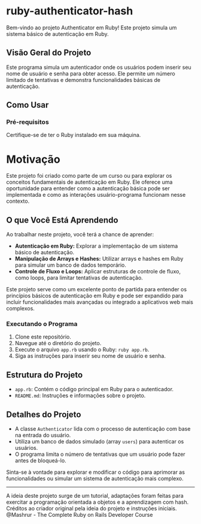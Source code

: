 # ruby-authenticator-hash

Bem-vindo ao projeto Authenticator em Ruby! Este projeto simula um sistema básico de autenticação em Ruby.

## Visão Geral do Projeto

Este programa simula um autenticador onde os usuários podem inserir seu nome de usuário e senha para obter acesso. Ele permite um número limitado de tentativas e demonstra funcionalidades básicas de autenticação.

## Como Usar

### Pré-requisitos

Certifique-se de ter o Ruby instalado em sua máquina.

# Motivação

Este projeto foi criado como parte de um curso ou para explorar os conceitos fundamentais de autenticação em Ruby. Ele oferece uma oportunidade para entender como a autenticação básica pode ser implementada e como as interações usuário-programa funcionam nesse contexto.

## O que Você Está Aprendendo

Ao trabalhar neste projeto, você terá a chance de aprender:

- **Autenticação em Ruby:** Explorar a implementação de um sistema básico de autenticação.
- **Manipulação de Arrays e Hashes:** Utilizar arrays e hashes em Ruby para simular um banco de dados temporário.
- **Controle de Fluxo e Loops:** Aplicar estruturas de controle de fluxo, como loops, para limitar tentativas de autenticação.

Este projeto serve como um excelente ponto de partida para entender os princípios básicos de autenticação em Ruby e pode ser expandido para incluir funcionalidades mais avançadas ou integrado a aplicativos web mais complexos.

### Executando o Programa

1. Clone este repositório.
2. Navegue até o diretório do projeto.
3. Execute o arquivo `app.rb` usando o Ruby: `ruby app.rb`.
4. Siga as instruções para inserir seu nome de usuário e senha.

## Estrutura do Projeto

- `app.rb`: Contém o código principal em Ruby para o autenticador.
- `README.md`: Instruções e informações sobre o projeto.

## Detalhes do Projeto

- A classe `Authenticator` lida com o processo de autenticação com base na entrada do usuário.
- Utiliza um banco de dados simulado (array `users`) para autenticar os usuários.
- O programa limita o número de tentativas que um usuário pode fazer antes de bloqueá-lo.

Sinta-se à vontade para explorar e modificar o código para aprimorar as funcionalidades ou simular um sistema de autenticação mais complexo.

---

A ideia deste projeto surge de um tutorial, adaptações foram feitas para exercitar a programação orientada a objetos e a aprendizagem com hash. Créditos ao criador original pela ideia do projeto e instruções iniciais.
@Mashrur - The Complete Ruby on Rails Developer Course
